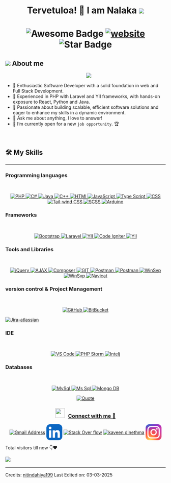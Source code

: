 <h1 align="center"> Tervetuloa! 👋 I am Nalaka <img src="https://media.giphy.com/media/hvRJCLFzcasrR4ia7z/giphy.gif" width="35"></h1>

<p align='center'>
 <h1 align="center">
  <img src="https://cdn.rawgit.com/sindresorhus/awesome/d7305f38d29fed78fa85652e3a63e154dd8e8829/media/badge.svg" alt="Awesome Badge"/>
  <a href="/"><img src="https://img.shields.io/static/v1?label=&labelColor=505050&message=findwrk&color=%230076D6&style=flat&logo=google-chrome&logoColor=%230076D6" alt="website"/></a>
  <img src="https://img.shields.io/static/v1?label=%F0%9F%8C%9F&message=If%20Useful&style=style=flat&color=BC4E99" alt="Star Badge"/>
</h1>

## <picture><img src = "https://github.com/7oSkaaa/7oSkaaa/blob/main/Images/about_me.gif?raw=true" width = 50px></picture> About me

<picture> <img align="right" src="https://github.com/7oSkaaa/7oSkaaa/blob/main/Images/Right_Side.gif?raw=true" width = 250px></picture>

<br>

- 🌱 Enthusiastic Software Developer with a solid foundation in web and Full Stack
Development.  
- 🌱 Experienced in PHP with Laravel and YII frameworks, with hands-on
exposure to React, Python and Java.
- 🌱 Passionate about building scalable, efficient software solutions and eager to enhance my skills in a dynamic environment.
- 💬 Ask me about anything, I love to answer!
- :thinking: I’m currently open for a new `job opportunity`. 🏆
<br>

  ## 🛠️ My Skills

-------------------

### Programming languages

&emsp;
<p align="center"> 
<a href="https://www.php.net/" target="_blank" rel="noreferrer"> <img src="https://github.com/Scar1109/skill-icons/blob/main/icons/PHP-Dark.svg" alt="PHP" width="50" height="50"/> </a> 
<a href="https://dotnet.microsoft.com/en-us/languages/csharp" target="_blank" rel="noreferrer"> <img src="https://img.icons8.com/?size=48&id=55251&format=png" alt="C#" width="50" height="50"/> </a>
<a href="#" target="_blank" rel="noreferrer"> <img src="https://github.com/Scar1109/skill-icons/blob/main/icons/Java-Dark.svg" alt="Java" width="50" height="50"/> </a> 
<a href="#" target="_blank" rel="noreferrer"> <img src="https://cdn-icons-png.flaticon.com/512/6132/6132222.png" alt="C++" width="50" height="50"/> </a> 
<a href="#" target="_blank" rel="noreferrer"> <img src="https://github.com/Scar1109/skill-icons/blob/main/icons/HTML.svg" alt="HTMl" width="50" height="50"/> </a>
<a href="#" target="_blank" rel="noreferrer"> <img src="https://github.com/Scar1109/skill-icons/blob/main/icons/JavaScript.svg" alt="JavaScript" width="50" height="50"/> </a>
<a href="#" target="_blank" rel="noreferrer"> <img src="https://github.com/Scar1109/skill-icons/blob/main/icons/TypeScript.svg" alt="Type Script" width="50" height="50"/> </a>
<a href="#" target="_blank" rel="noreferrer"> <img src="https://github.com/Scar1109/skill-icons/blob/main/icons/CSS.svg" alt="CSS" width="50" height="50"/> </a>
<a href="#" target="_blank" rel="noreferrer"> <img src="https://github.com/Scar1109/skill-icons/blob/main/icons/TailwindCSS-Dark.svg" alt="Tail-wind CSS" width="50" height="50"/> </a>
<a href="#" target="_blank" rel="noreferrer"> <img src="https://encrypted-tbn0.gstatic.com/images?q=tbn:ANd9GcSBj8Q6Ad2OPh16wk4htN16opXtwch61nh6twJH_QXBdVOWh9FXg0C7NcVR0cbhmz9gLz8&usqp=CAU" alt="SCSS" width="50" height="50"/> </a>
<a href="#" target="_blank" rel="noreferrer"> <img src="https://github.com/Scar1109/skill-icons/blob/main/icons/Arduino.svg" alt="Arduino" width="50" height="50"/> </a>
</p>


### Frameworks

&emsp;

<p align="center"> 
<a href="https://getbootstrap.com/" target="_blank" rel="noreferrer"> <img src="https://github.com/Scar1109/skill-icons/blob/main/icons/Bootstrap.svg" alt="Bootstrap" width="50" height="50"/> </a> 
<a href="https://laravel.com/" target="_blank" rel="noreferrer"> <img src="https://github.com/Scar1109/skill-icons/blob/main/icons/Laravel-Dark.svg" alt="Laravel" width="50" height="50"/> </a> 
<a href="https://www.yiiframework.com/" target="_blank" rel="noreferrer"> <img src="https://www.yiiframework.com/image/design/logo/yii3_sign.svg" alt="YII" width="50" height="50"/> </a> 
<a href="https://codeigniter.com/" target="_blank" rel="noreferrer"> <img src="https://cdn.worldvectorlogo.com/logos/codeigniter.svg" alt="Code Igniter" width="50" height="50"/> </a> 
<a href="https://react.dev/" target="_blank" rel="noreferrer"> <img src="https://github.com/Scar1109/skill-icons/blob/main/icons/React-Dark.svg" alt="YII" width="50" height="50"/> </a> 
</p>

### Tools and Libraries

&emsp;

<p align="center"> 
<a href="#" target="_blank" rel="noreferrer"> <img src="https://github.com/Scar1109/skill-icons/blob/main/icons/JQuery.svg" alt="jQuery" width="50" height="50"/> </a>
<a href="#" target="_blank" rel="noreferrer"> <img src="https://upload.wikimedia.org/wikipedia/commons/thumb/a/a1/AJAX_logo_by_gengns.svg/2560px-AJAX_logo_by_gengns.svg.png" alt="AJAX" width="50" height="50"/> </a>
<a href="https://getcomposer.org/" target="_blank" rel="noreferrer"> <img src="https://getcomposer.org/img/logo-composer-transparent2.png" alt="Composer" width="50" height="50"/> </a>
<a href="#" target="_blank" rel="noreferrer"> <img src="https://github.com/Scar1109/skill-icons/blob/main/icons/Git.svg" alt="GIT" width="50" height="50"/> </a>
<a href="#" target="_blank" rel="noreferrer"> <img src="https://github.com/Scar1109/skill-icons/blob/main/icons/Postman.svg" alt="Postman" width="50" height="50"/> </a>
<a href="#" target="_blank" rel="noreferrer"> <img src="https://github.com/Scar1109/skill-icons/blob/main/icons/Postman.svg" alt="Postman" width="50" height="50"/> </a>
<a href="#" target="_blank" rel="noreferrer"> <img src="https://winscp-static-746341.c.cdn77.org/assets/images/logos/logo.png?v=7038" alt="WinSvp" width="50" height="50"/> </a>
<a href="#" target="_blank" rel="noreferrer"> <img src="https://winscp-static-746341.c.cdn77.org/assets/images/logos/logo.png?v=7038" alt="WinSvp" width="50" height="50"/> </a>
<a href="#" target="_blank" rel="noreferrer"> <img src="https://www.navicat.com/images/02.Product_00_AllProducts_Premium15.png" alt="Navicat" width="50" height="50"/> </a>
</p>


### version control & Project Management

&emsp;
<p align="center"> 
<a href="#" target="_blank" rel="noreferrer"> <img src="https://github.com/Scar1109/skill-icons/blob/main/icons/Github-Dark.svg" alt="GitHub" width="50" height="50"/> </a>
<a href="#" target="_blank" rel="noreferrer"> <img src="https://cdn4.iconfinder.com/data/icons/logos-and-brands/512/44_Bitbucket_logo_logos-512.png" alt="BitBucket" width="50" height="50"/> </a>

<a href="#" target="_blank" rel="noreferrer"> <img src="https://cdn.worldvectorlogo.com/logos/jira-1.svg" alt="Jira-atlassian" width="50" height="50"/> </a>
</p>

### IDE

&emsp;
<p align="center"> 
<a href="#" target="_blank" rel="noreferrer"> <img src="https://github.com/Scar1109/skill-icons/blob/main/icons/VSCode-Dark.svg" alt="VS Code" width="50" height="50"/> </a>
<a href="#" target="_blank" rel="noreferrer"> <img src="https://upload.wikimedia.org/wikipedia/commons/thumb/c/c9/PhpStorm_Icon.svg/512px-PhpStorm_Icon.svg.png?20200803075927" alt="PHP Storm" width="50" height="50"/> </a>
<a href="#" target="_blank" rel="noreferrer"> <img src="https://banner2.cleanpng.com/20180913/uto/kisspng-intellij-idea-jetbrains-integrated-development-env-1713941196524.webp" alt="Intelj" width="50" height="50"/> </a>
</p>



### Databases

&emsp;
<p align="center"> 
<a href="#" target="_blank" rel="noreferrer"> <img src="https://github.com/Scar1109/skill-icons/blob/main/icons/MySQL-Dark.svg" alt="MySql" width="50" height="50"/> </a>
<a href="#" target="_blank" rel="noreferrer"> <img src="https://www.svgrepo.com/show/303229/microsoft-sql-server-logo.svg" alt="Ms Sql" width="50" height="50"/> </a>
<a href="#" target="_blank" rel="noreferrer"> <img src="https://github.com/Scar1109/skill-icons/blob/main/icons/MongoDB.svg" alt="Mongo DB" width="50" height="50"/> </a>
</p>

<p align = "center">
 <a href="https://github.com/piyushsuthar/github-readme-quotes"> <img alt = "Quote" src="https://quotes-github-readme.vercel.app/api?type=horizontal&theme=tokyonight&animation=grow_out_in&quoteCategory=programming">
</p>

<h3 align="center" > <img src="https://media.giphy.com/media/iY8CRBdQXODJSCERIr/giphy.gif" width="30" height="30" style="margin-right: 10px;">Connect with me 🤝 </h3>


<p align="center">
<a href="mailto:nalakadinesh123@gmail.com" target="blank"><img align="center" src="https://cdn-icons-png.flaticon.com/512/281/281769.png" alt="Gmail Address" height="50" width="50" /></a>
<a href="https://www.linkedin.com/in/nalaka-ruberu-9009ba118/" target="blank"><img align="center" src="https://github.com/tandpfun/skill-icons/blob/main/icons/LinkedIn.svg" alt="LinkedIN" height="50" width="50" /></a>
<a href="https://stackoverflow.com/users/10308625/nalaka-dinesh" target="blank"><img align="center" src="https://raw.githubusercontent.com/rahuldkjain/github-profile-readme-generator/master/src/images/icons/Social/stack-overflow.svg" alt="Stack Over flow" height="50" width="50" /></a>
<a href="https://www.facebook.com/nalaka.dinesh.54" target="blank"><img align="center" src="https://raw.githubusercontent.com/rahuldkjain/github-profile-readme-generator/master/src/images/icons/Social/facebook.svg" alt="kaveen dinethma" height="50" width="50" /></a>
<a href="https://instagram.com/nalaka_nd" target="blank"><img align="center" src="https://github.com/tandpfun/skill-icons/blob/main/icons/Instagram.svg" alt="Instagram" height="50" width="50" /></a>
</p>

<p>Total visitors till now 👇❤️</p>
<img src="https://profile-counter.glitch.me/nalaka-ekathuwa/count.svg">

-------
Credits: [nitindahiya199](https://github.com/nitindahiya199)
Last Edited on: 03-03-2025
